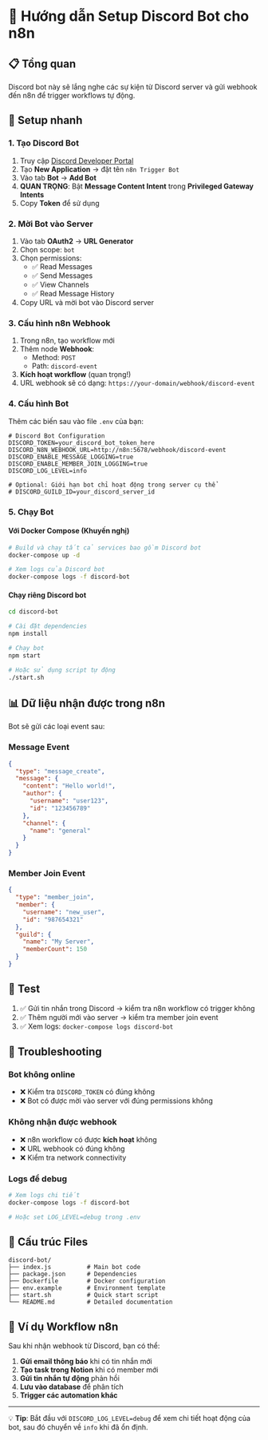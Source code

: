 # 🤖 Hướng dẫn Setup Discord Bot cho n8n

## 📋 Tổng quan

Discord bot này sẽ lắng nghe các sự kiện từ Discord server và gửi webhook đến n8n để trigger workflows tự động.

## 🚀 Setup nhanh

### 1. Tạo Discord Bot

1. Truy cập [Discord Developer Portal](https://discord.com/developers/applications)
2. Tạo **New Application** → đặt tên `n8n Trigger Bot`
3. Vào tab **Bot** → **Add Bot**
4. **QUAN TRỌNG**: Bật **Message Content Intent** trong **Privileged Gateway Intents**
5. Copy **Token** để sử dụng

### 2. Mời Bot vào Server

1. Vào tab **OAuth2** → **URL Generator**
2. Chọn scope: `bot`
3. Chọn permissions:
   - ✅ Read Messages
   - ✅ Send Messages  
   - ✅ View Channels
   - ✅ Read Message History
4. Copy URL và mời bot vào Discord server

### 3. Cấu hình n8n Webhook

1. Trong n8n, tạo workflow mới
2. Thêm node **Webhook**:
   - Method: `POST`
   - Path: `discord-event`
3. **Kích hoạt workflow** (quan trọng!)
4. URL webhook sẽ có dạng: `https://your-domain/webhook/discord-event`

### 4. Cấu hình Bot

Thêm các biến sau vào file `.env` của bạn:

```env
# Discord Bot Configuration
DISCORD_TOKEN=your_discord_bot_token_here
DISCORD_N8N_WEBHOOK_URL=http://n8n:5678/webhook/discord-event
DISCORD_ENABLE_MESSAGE_LOGGING=true
DISCORD_ENABLE_MEMBER_JOIN_LOGGING=true
DISCORD_LOG_LEVEL=info

# Optional: Giới hạn bot chỉ hoạt động trong server cụ thể
# DISCORD_GUILD_ID=your_discord_server_id
```

### 5. Chạy Bot

#### Với Docker Compose (Khuyến nghị)

```bash
# Build và chạy tất cả services bao gồm Discord bot
docker-compose up -d

# Xem logs của Discord bot
docker-compose logs -f discord-bot
```

#### Chạy riêng Discord bot

```bash
cd discord-bot

# Cài đặt dependencies
npm install

# Chạy bot
npm start

# Hoặc sử dụng script tự động
./start.sh
```

## 📊 Dữ liệu nhận được trong n8n

Bot sẽ gửi các loại event sau:

### Message Event
```json
{
  "type": "message_create",
  "message": {
    "content": "Hello world!",
    "author": {
      "username": "user123",
      "id": "123456789"
    },
    "channel": {
      "name": "general"
    }
  }
}
```

### Member Join Event
```json
{
  "type": "member_join",
  "member": {
    "username": "new_user",
    "id": "987654321"
  },
  "guild": {
    "name": "My Server",
    "memberCount": 150
  }
}
```

## 🧪 Test

1. ✅ Gửi tin nhắn trong Discord → kiểm tra n8n workflow có trigger không
2. ✅ Thêm người mới vào server → kiểm tra member join event
3. ✅ Xem logs: `docker-compose logs discord-bot`

## 🔧 Troubleshooting

### Bot không online
- ❌ Kiểm tra `DISCORD_TOKEN` có đúng không
- ❌ Bot có được mời vào server với đúng permissions không

### Không nhận được webhook
- ❌ n8n workflow có được **kích hoạt** không
- ❌ URL webhook có đúng không
- ❌ Kiểm tra network connectivity

### Logs để debug
```bash
# Xem logs chi tiết
docker-compose logs -f discord-bot

# Hoặc set LOG_LEVEL=debug trong .env
```

## 📁 Cấu trúc Files

```
discord-bot/
├── index.js          # Main bot code
├── package.json      # Dependencies
├── Dockerfile        # Docker configuration
├── env.example       # Environment template
├── start.sh          # Quick start script
└── README.md         # Detailed documentation
```

## 🎯 Ví dụ Workflow n8n

Sau khi nhận webhook từ Discord, bạn có thể:

1. **Gửi email thông báo** khi có tin nhắn mới
2. **Tạo task trong Notion** khi có member mới
3. **Gửi tin nhắn tự động** phản hồi
4. **Lưu vào database** để phân tích
5. **Trigger các automation khác**

---

💡 **Tip**: Bắt đầu với `DISCORD_LOG_LEVEL=debug` để xem chi tiết hoạt động của bot, sau đó chuyển về `info` khi đã ổn định.